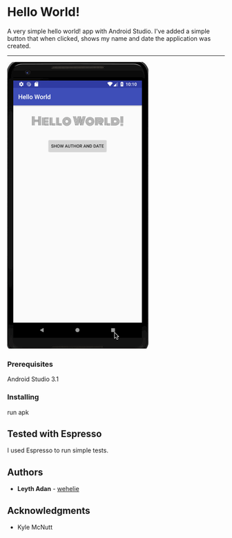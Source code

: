 # Hello World!

A very simple hello world! app with Android Studio. I've added a simple button that when clicked, shows my name and date the application was created.

- - - 

![pixeldemo](img/pixeldemo.gif)


### Prerequisites

Android Studio 3.1


### Installing

run apk

## Tested with Espresso

I used Espresso to run simple tests.


## Authors

* **Leyth Adan** - [wehelie](https://github.com/wehelie)


## Acknowledgments

* Kyle McNutt